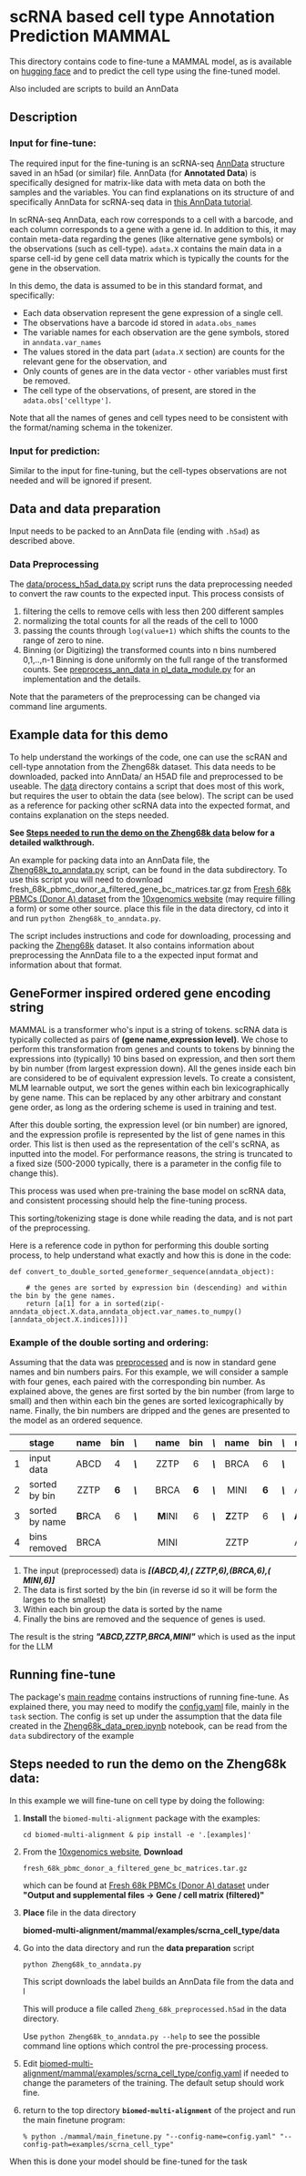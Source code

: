 # scRNA based cell type Annotation Prediction MAMMAL
This directory contains code to fine-tune a MAMMAL model, as is available on [hugging face](https://huggingface.co/ibm-research/biomed.omics.bl.sm.ma-ted-458m)
and to predict the cell type using the fine-tuned model.

Also included are scripts to build an AnnData

##  Description
### Input for fine-tune:
The required input for the fine-tuning is an scRNA-seq [AnnData](https://anndata.readthedocs.io/en/stable/) structure saved in an h5ad (or similar) file.
AnnData (for **Annotated Data**) is specifically designed for matrix-like data with meta data on both the samples and the variables.
You can find explanations on its structure of and specifically AnnData for scRNA-seq data in [this AnnData tutorial](https://anndata.readthedocs.io/en/stable/tutorials/notebooks/getting-started.html).

 In scRNA-seq AnnData, each row corresponds to a cell with a barcode, and each column corresponds to a gene with a gene id.  In addition to this, it may contain meta-data regarding the genes (like alternative gene symbols) or the observations (such as cell-type). `adata.X` contains the main data in a sparse cell-id by gene cell  data matrix which is typically the counts for the gene in the observation.

 In this demo, the data is assumed to be in this standard format, and specifically:
*  Each data observation represent the gene expression of a single cell.
*  The observations have a barcode id stored in `adata.obs_names`
*  The variable names for each observation are the gene symbols, stored in `anndata.var_names`
*  The values stored in the data part (`adata.X` section) are counts for the relevant gene for the observation, and
*  Only counts of genes are in the data vector - other variables must first be removed.
*  The cell type of the observations, of present, are stored in the `adata.obs['celltype']`.

Note that all the names of genes and cell types need to be consistent with the format/naming schema in the tokenizer.

### Input for prediction:
Similar to the input for fine-tuning, but the cell-types observations are not needed and will be ignored if present.

## Data and data preparation
Input needs to be packed to an AnnData file (ending with `.h5ad`) as described above.
### Data Preprocessing
The [data/process_h5ad_data.py](data/process_h5ad_data.py) script runs the data preprocessing needed to convert the raw counts to the expected input.  This process consists of
 1. filtering the cells to remove cells with less then 200 different samples
 2. normalizing the total counts for all the reads of the cell to 1000
 3. passing the counts through `log(value+1)` which shifts the counts to the range of zero to nine.
 4. Binning (or Digitizing) the transformed counts into n bins numbered 0,1,..,n-1
    Binning is done uniformly on the full range of the transformed counts.
 See [preprocess_ann_data in pl_data_module.py](pl_data_module.py#L225) for an implementation and the details.

 Note that the parameters of the preprocessing can be changed via command line arguments.


## Example data for this demo

To help understand the workings of the code, one can use the scRAN and cell-type annotation from the Zheng68k dataset.  This data needs to be downloaded, packed into AnnData/ an H5AD file and preprocessed to be useable.
The [data](data) directory contains a script that does most of this work, but requires the user to obtain the data (see below).  The script can be used as a reference for packing other scRNA data into the expected format, and contains explanation on the steps needed.

**See [Steps needed to run the demo on the Zheng68k data](#steps-needed-to-run-the-demo-on-the-zheng68k-data) below for a detailed walkthrough.**


An example for packing data into an AnnData file, the
[Zheng68k_to_anndata.py](data/Zheng68k_to_anndata.py) script, can be found in the data subdirectory.
To use this script you will need to download fresh_68k_pbmc_donor_a_filtered_gene_bc_matrices.tar.gz from [Fresh 68k PBMCs (Donor A) dataset](https://www.10xgenomics.com/datasets/fresh-68-k-pbm-cs-donor-a-1-standard-1-1-0) from the [10xgenomics website](https://www.10xgenomics.com) (may require filling a form) or some other source.
place this file in the data directory, cd into it and run  `python Zheng68k_to_anndata.py`.


The script includes instructions and code for downloading, processing and packing the [Zheng68k](TODO:link) dataset.  It also contains information about preprocessing the AnnData file to a the expected input format and information about that format.

## GeneFormer inspired ordered gene encoding string

MAMMAL is a transformer who's input is a string of tokens.  scRNA data is typically collected as pairs of **(gene name,expression level)**.  We chose to perform this transformation from genes and counts to tokens by
binning the expressions into (typically) 10 bins based on expression, and then sort them by bin number (from largest expression down). All the genes inside each bin are considered to be of equivalent expression levels. To create a consistent, MLM learnable output, we sort the genes within each bin lexicographically by gene name.  This can be replaced by any other arbitrary and constant gene order, as long as the ordering scheme is used in training and test.

After this double sorting, the expression level (or bin number) are ignored, and the expression profile is represented by the list of gene names in this order.  This list is then used as the representation of the cell's scRNA, as inputted into the model.  For performance reasons, the string is truncated to a fixed size (500-2000 typically, there is a parameter in the config file to change this).

This process was used when pre-training the base model on scRNA data, and consistent processing should help the fine-tuning process.

This sorting/tokenizing stage is done while reading the data, and is not part of the preprocessing.

Here is a reference code in python for performing this double sorting process, to help understand what exactly and how this is done in the code:

    def convert_to_double_sorted_geneformer_sequence(anndata_object):

        # the genes are sorted by expression bin (descending) and within the bin by the gene names.
        return [a[1] for a in sorted(zip(-anndata_object.X.data,anndata_object.var_names.to_numpy()[anndata_object.X.indices]))]


### Example of the double sorting and ordering:
Assuming that the data was  [preprocessed](#data-preprocessing) and is now in standard gene names and bin numbers pairs.
For this example, we will consider a sample with four genes, each paired with the corresponding bin number.
As explained above, the genes are first sorted by the bin number (from large to small) and then within each bin the genes are sorted lexicographically by name.  Finally, the bin numbers are dripped and the genes are presented to the model as an ordered sequence.


||stage| **name** | **bin**  |***\\***|    |  **name** | **bin**   |***\\***|  **name** | **bin**    |***\\***|  **name** |**bin**    |
|:-:|:-|:-:|:-:|:-:|:-:|:-:|:-:|:-:|:-:|:-:|:-:|:-:|:-:|
1| input data | ABCD | 4 |***\\***|| ZZTP | 6  | ***\\***| BRCA | 6 |***\\***|MINI | 6 |
2|sorted by bin| ZZTP | **6** | ***\\***||   BRCA | **6** | ***\\***|MINI | **6**  |***\\***|ABCD | **4**
3|sorted by name| **B**RCA | 6 | ***\\***|| **M**INI | 6  | ***\\***| **Z**ZTP | 6 |***\\***|**A**BCD | 4
4|bins removed|  BRCA | | || MINI |   | | ZZTP |  ||ABCD |


1. The input (preprocessed) data is ***[(ABCD,4),( ZZTP,6),(BRCA,6),( MINI,6)]***
2. The data is first sorted by the bin (in reverse id so it will be form the larges to the smallest)
3. Within each bin group the data is sorted by the name
4. Finally the bins are removed and the sequence of genes is used.

The result is the string
***"ABCD,ZZTP,BRCA,MINI"*** which is used as the input for the LLM


## Running fine-tune
The package's [main readme](../../../README.md) contains instructions of running fine-tune.  As explained there, you may need to modify the [config.yaml](config.yaml) file, mainly in the `task` section.  The config is set up under the assumption that the data file created in the [Zheng68k_data_prep.ipynb](data/Zheng68k_data_prep.ipynb) notebook, can be read from the `data` subdirectory of the example

## Steps needed to run the demo on the Zheng68k data:

In this example we will fine-tune on cell type by doing the following:

1. **Install** the  `biomed-multi-alignment` package with the examples:

    ```cd biomed-multi-alignment & pip install -e '.[examples]'```

2.  From the [10xgenomics website](https://www.10xgenomics.com), **Download**

    `fresh_68k_pbmc_donor_a_filtered_gene_bc_matrices.tar.gz`

    which can be found at [Fresh 68k PBMCs (Donor A) dataset](https://www.10xgenomics.com/datasets/fresh-68-k-pbm-cs-donor-a-1-standard-1-1-0)
    under **"Output and supplemental files -> Gene / cell matrix (filtered)"**


3. **Place** file in the data directory

    **biomed-multi-alignment/mammal/examples/scrna_cell_type/data**

4. Go into the data directory and run the **data preparation** script

    ```python Zheng68k_to_anndata.py```

    This script downloads the label builds an AnnData file from the data and l

    This will produce a file called `Zheng_68k_preprocessed.h5ad` in the data directory.

    Use `python Zheng68k_to_anndata.py --help` to see the possible command line options which control the pre-processing process.

5. Edit [biomed-multi-alignment/mammal/examples/scrna_cell_type/config.yaml](biomed-multi-alignment/mammal/examples/scrna_cell_type/config.yaml) if needed to change the parameters of the training.  The default setup should work fine.

6. return to the top directory **`biomed-multi-alignment`** of the project
    and run the main finetune program:

    ```% python ./mammal/main_finetune.py "--config-name=config.yaml" "--config-path=examples/scrna_cell_type"```

When this is done your model should be fine-tuned for the task
